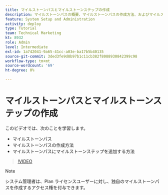 ```yaml
---
title: マイルストーンパスとマイルストーンステップの作成
description: マイルストーンパスの概要、マイルストーンパスの作成方法、およびマイルストーンステップの追加方法について説明します。
feature: System Setup and Administration
activity: deploy
type: Tutorial
team: Technical Marketing
kt: 8932
role: Admin
level: Intermediate
exl-id: 1a742041-9a65-41cc-a03e-ba17b5b40135
source-git-commit: 3ded3fe9d8b97b1c11cb382f8088930842399c98
workflow-type: tm+mt
source-wordcount: '69'
ht-degree: 0%

---
```


# マイルストーンパスとマイルストーンステップの作成

このビデオでは、次のことを学習します。

* マイルストーンパス
* マイルストーンパスの作成方法
* マイルストーンパスにマイルストーンステップを追加する方法

>[!VIDEO](https://video.tv.adobe.com/v/335204/?quality=12)

>[!NOTE]
>
>システム管理者は、Plan ライセンスユーザーに対し、独自のマイルストーンパスを作成するアクセス権を付与できます。
